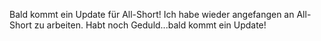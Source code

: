 Bald kommt ein Update für All-Short!
Ich habe wieder angefangen an All-Short zu arbeiten. Habt noch Geduld...bald kommt ein Update!
